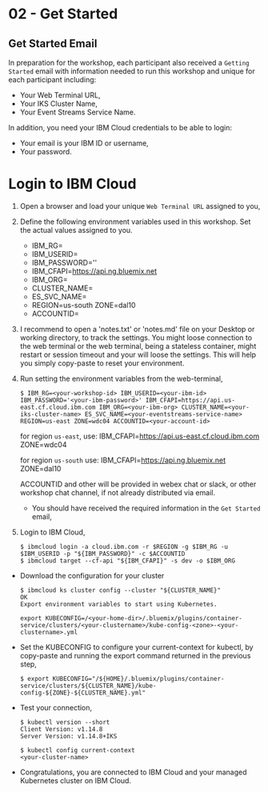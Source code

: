 # 02 - Get Started

## Get Started Email

In preparation for the workshop, each participant also received a `Getting Started` email with information needed to run this workshop and unique for each participant including:

* Your Web Terminal URL,
* Your IKS Cluster Name,
* Your Event Streams Service Name.

In addition, you need your IBM Cloud credentials to be able to login:
* Your email is your IBM ID or username,
* Your password.

# Login to IBM Cloud

1. Open a browser and load your unique `Web Terminal URL` assigned to you,
2. Define the following environment variables used in this workshop. Set the actual values assigned to you.

	* IBM_RG=<your-workshop-id> 
	* IBM_USERID=<your-ibm-id> 
	* IBM_PASSWORD='<your-ibm-password>' 
	* IBM_CFAPI=https://api.ng.bluemix.net 
	* IBM_ORG=<your-ibm-org> 
	* CLUSTER_NAME=<your-iks-cluster-name> 
	* ES_SVC_NAME=<your-eventstreams-service-name> 
	* REGION=us-south ZONE=dal10 
	* ACCOUNTID=<your-account-id>


3. I recommend to open a 'notes.txt' or 'notes.md' file on your Desktop or working directory, to track the settings. You might loose connection to the web terminal or the web terminal, being a stateless container, might restart or session timeout and your will loose the settings. This will help you simply copy-paste to reset your environment.

4. Run setting the environment variables from the web-terminal,

	```console
	$ IBM_RG=<your-workshop-id> IBM_USERID=<your-ibm-id> IBM_PASSWORD='<your-ibm-password>' IBM_CFAPI=https://api.us-east.cf.cloud.ibm.com IBM_ORG=<your-ibm-org> CLUSTER_NAME=<your-iks-cluster-name> ES_SVC_NAME=<your-eventstreams-service-name> REGION=us-east ZONE=wdc04 ACCOUNTID=<your-account-id>
	```

	for region `us-east`, use:
	IBM_CFAPI=https://api.us-east.cf.cloud.ibm.com
	ZONE=wdc04

	for region `us-south` use:
	IBM_CFAPI=https://api.ng.bluemix.net
	ZONE=dal10

	ACCOUNTID and other will be provided in webex chat or slack, or other workshop chat channel, if not already distributed via email.
	
	* You should have received the required information in the `Get Started` email,

5. Login to IBM Cloud, 

	```
	$ ibmcloud login -a cloud.ibm.com -r $REGION -g $IBM_RG -u $IBM_USERID -p "${IBM_PASSWORD}" -c $ACCOUNTID
	$ ibmcloud target --cf-api "${IBM_CFAPI}" -s dev -o $IBM_ORG
	```

* Download the configuration for your cluster

	```
	$ ibmcloud ks cluster config --cluster "${CLUSTER_NAME}"
	OK
	Export environment variables to start using Kubernetes.

	export KUBECONFIG=/<your-home-dir>/.bluemix/plugins/container-service/clusters/<your-clustername>/kube-config-<zone>-<your-clustername>.yml
	```

* Set the KUBECONFIG to configure your current-context for kubectl, by copy-paste and running the export command returned in the previous step,

	```console
	$ export KUBECONFIG="/${HOME}/.bluemix/plugins/container-service/clusters/${CLUSTER_NAME}/kube-config-${ZONE}-${CLUSTER_NAME}.yml"
	```

* Test your connection,

	```console
	$ kubectl version --short
	Client Version: v1.14.8
	Server Version: v1.14.8+IKS

	$ kubectl config current-context
	<your-cluster-name>
	```

* Congratulations, you are connected to IBM Cloud and your managed Kubernetes cluster on IBM Cloud. 

